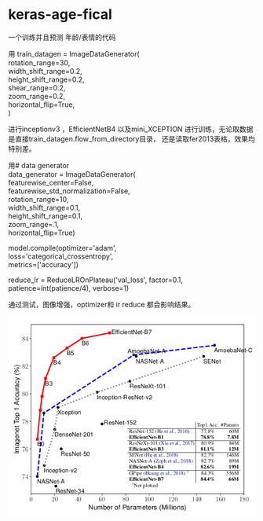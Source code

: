 # keras-age-fical
一个训练并且预测 年龄/表情的代码

用 train_datagen = ImageDataGenerator(  
                rotation_range=30,  
                width_shift_range=0.2,  
                height_shift_range=0.2,  
                shear_range=0.2,  
                zoom_range=0.2,  
                horizontal_flip=True,  
        )  
    
进行inceptionv3 ，EfficientNetB4 以及mini_XCEPTION 进行训练，无论取数据是直接train_datagen.flow_from_directory目录， 
还是读取fer2013表格，效果均特别差。  

用# data generator  
data_generator = ImageDataGenerator(  
                        featurewise_center=False,  
                        featurewise_std_normalization=False,  
                        rotation_range=10,  
                        width_shift_range=0.1,  
                        height_shift_range=0.1,  
                        zoom_range=.1,  
                        horizontal_flip=True)  

model.compile(optimizer='adam',  
                        loss='categorical_crossentropy',  
                        metrics=['accuracy'])  

reduce_lr = ReduceLROnPlateau('val_loss', factor=0.1,  
                              patience=int(patience/4), verbose=1)  

通过测试，图像增强，optimizer和 ir reduce 都会影响结果。  


![photo](https://github.com/frank-libo/keras-age-fical/blob/master/47f7b4d961bda30c08403d1109df461c_171315320_1_20190918073237238.png)
